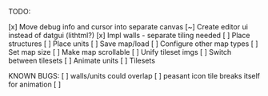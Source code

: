 TODO:

[x] Move debug info and cursor into separate canvas
[~] Create editor ui instead of datgui (lithtml?)
[x] Impl walls - separate tiling needed
[ ] Place structures
[ ] Place units
[ ] Save map/load
[ ] Configure other map types
[ ] Set map size
[ ] Make map scrollable
[ ] Unify tileset imgs
[ ] Switch between tilesets
[ ] Animate units
[ ] Tilesets

KNOWN BUGS:
[ ] walls/units could overlap
[ ] peasant icon tile breaks itself for animation
[ ] 
